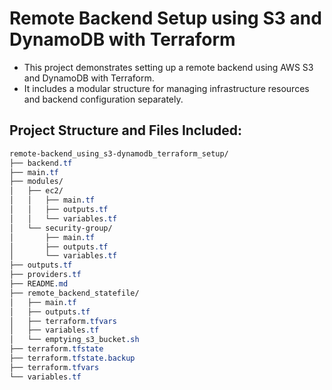 # Remote Backend Setup using S3 and DynamoDB with Terraform

-  This project demonstrates setting up a remote backend using AWS S3 and DynamoDB with Terraform. 
-  It includes a modular structure for managing infrastructure resources and backend configuration separately.

## Project Structure and Files Included:
```css
remote-backend_using_s3-dynamodb_terraform_setup/
├── backend.tf
├── main.tf
├── modules/
│   ├── ec2/
│   │   ├── main.tf
│   │   ├── outputs.tf
│   │   └── variables.tf
│   └── security-group/
│       ├── main.tf
│       ├── outputs.tf
│       └── variables.tf
├── outputs.tf
├── providers.tf
├── README.md
├── remote_backend_statefile/
│   ├── main.tf
│   ├── outputs.tf
│   ├── terraform.tfvars
│   ├── variables.tf
│   └── emptying_s3_bucket.sh
├── terraform.tfstate
├── terraform.tfstate.backup
├── terraform.tfvars
└── variables.tf
```
